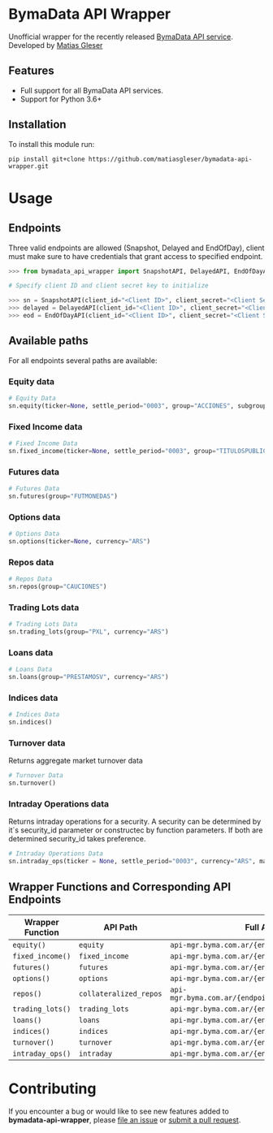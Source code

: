 # BymaData API Wrapper

Unofficial wrapper for the recently released [BymaData API service](https://www.bymadata.com.ar/). Developed by [Matias Gleser](https://twitter.com/MatiasGleser)

## Features

- Full support for all BymaData API services.
- Support for Python 3.6+

## Installation

To install this module run:

```console
pip install git+clone https://github.com/matiasgleser/bymadata-api-wrapper.git
```

# Usage

## Endpoints

Three valid endpoints are allowed (Snapshot, Delayed and EndOfDay), client must make sure to have credentials that grant access to specified endpoint.

```python
>>> from bymadata_api_wrapper import SnapshotAPI, DelayedAPI, EndOfDayAPI

# Specify client ID and client secret key to initialize

>>> sn = SnapshotAPI(client_id="<Client ID>", client_secret="<Client Secret Key>") # Snapshot endpoint
>>> delayed = DelayedAPI(client_id="<Client ID>", client_secret="<Client Secret Key>") # Delayed endpoint
>>> eod = EndOfDayAPI(client_id="<Client ID>", client_secret="<Client Secret Key>") # EndOfDay endpoint
```

## Available paths

For all endpoints several paths are available:

### Equity data

```python
# Equity Data
sn.equity(ticker=None, settle_period="0003", group="ACCIONES", subgroup=None, operative_form="CONTADO", currency="ARS")
```

### Fixed Income data

```python
# Fixed Income Data
sn.fixed_income(ticker=None, settle_period="0003", group="TITULOSPUBLICOS", market="PPT", operative_form="CONTADO", currency="ARS")
```

### Futures data

```python
# Futures Data
sn.futures(group="FUTMONEDAS")
```

### Options data

```python
# Options Data
sn.options(ticker=None, currency="ARS")
```

### Repos data

```python
# Repos Data
sn.repos(group="CAUCIONES")
```

### Trading Lots data

```python
# Trading Lots Data
sn.trading_lots(group="PXL", currency="ARS")
```

### Loans data

```python
# Loans Data
sn.loans(group="PRESTAMOSV", currency="ARS")
```

### Indices data

```python
# Indices Data
sn.indices()
```

### Turnover data

Returns aggregate market turnover data

```python
# Turnover Data
sn.turnover()
```

### Intraday Operations data

Returns intraday operations for a security. A security can be determined by it´s security_id parameter or constructec by function parameters. If both are determined security_id takes preference.

```python
# Intraday Operations Data
sn.intraday_ops(ticker = None, settle_period="0003", currency="ARS", market="CT", operative_form="C", security_id=None)
```

## Wrapper Functions and Corresponding API Endpoints

|                        Wrapper Function                         |          API Path           |                                         Full API URI                                         |
| --------------------------------------------------------------- | --------------------------- | -------------------------------------------------------------------------------------------- |
| `equity()`                                                      |  `equity`                   |  `api-mgr.byma.com.ar/{endpoint}/equity`                                                     |
| `fixed_income()`                                                |  `fixed_income`             |  `api-mgr.byma.com.ar/{endpoint}/fixed_income`                                               |
| `futures()`                                                     |  `futures`                  |  `api-mgr.byma.com.ar/{endpoint}/futures`                                                    |
| `options()`                                                     |  `options`                  |  `api-mgr.byma.com.ar/{endpoint}/options`                                                    |
| `repos()`                                                       |  `collateralized_repos`     |  `api-mgr.byma.com.ar/{endpoint}/collateralized_repos`                                       |
| `trading_lots()`                                                |  `trading_lots`             |  `api-mgr.byma.com.ar/{endpoint}/trading_lots`                                               |
| `loans()`                                                       |  `loans`                    |  `api-mgr.byma.com.ar/{endpoint}/loans`                                                      |
| `indices()`                                                     |  `indices`                  |  `api-mgr.byma.com.ar/{endpoint}/indices`                                                    |
| `turnover()`                                                    |  `turnover`                 |  `api-mgr.byma.com.ar/{endpoint}/turnover`                                                   |
| `intraday_ops()`                                                |  `intraday`                 |  `api-mgr.byma.com.ar/{endpoint}/intraday`                                                   |


# Contributing

If you encounter a bug or would like to see new features added to **bymadata-api-wrapper**, please [file an issue](https://github.com/matiasgleser/bymadata-api-wrapper/issues) or [submit a pull request](https://help.github.com/en/articles/creating-a-pull-request).
